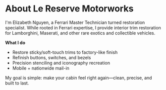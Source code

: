# About Le Reserve Motorworks

I'm Elizabeth Nguyen, a Ferrari Master Technician turned restoration specialist.
While rooted in Ferrari expertise, I provide interior trim restoration for Lamborghini, Maserati, and other rare exotics and collectible vehicles.

**What I do**
- Restore sticky/soft-touch trims to factory-like finish
- Refinish buttons, switches, and bezels
- Precision stenciling and iconography recreation
- Mobile + nationwide mail-in

My goal is simple: make your cabin feel right again—clean, precise, and built to last.
